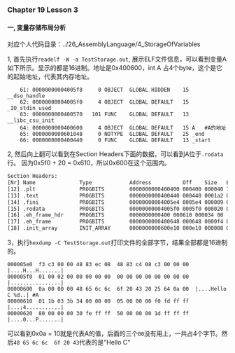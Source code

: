 ### Chapter  19  Lesson 3 

#### 一,  变量存储布局分析

对应个人代码目录：../26_AssemblyLanguage/4_StorageOfVariables

1, 首先执行`readelf -W -a TestStorage.out`, 展示ELF文件信息，可以看到变量A如下所示。显示的都是16进制。地址是0x400600，int A 占4个byte，这个是它的起始地址，代表其内存地址。

```shell
	61: 00000000004005f8     0 OBJECT  GLOBAL HIDDEN    15 __dso_handle
    62: 00000000004005f0     4 OBJECT  GLOBAL DEFAULT   15 _IO_stdin_used
    63: 0000000000400570   101 FUNC    GLOBAL DEFAULT   13 __libc_csu_init
    64: 0000000000400600     4 OBJECT  GLOBAL DEFAULT   15 A   #A的地址
    65: 0000000000601048     0 NOTYPE  GLOBAL DEFAULT   25 _end
    66: 0000000000400440     0 FUNC    GLOBAL DEFAULT   13 _start
```



2, 然后向上翻可以看到在Section Headers下面的数据，可以看到A位于`.rodata`行。
因为0x5f0 + 20 = 0x610，所以0x600在这个范围内。

```txt
Section Headers:
[Nr] Name              Type            Address          Off    Size   ES Flg Lk Inf Al
[12] .plt              PROGBITS        0000000000400400 000400 000040 10  AX  0   0 16
[13] .text             PROGBITS        0000000000400440 000440 0001a2 00  AX  0   0 16
[14] .fini             PROGBITS        00000000004005e4 0005e4 000009 00  AX  0   0  4
[15] .rodata           PROGBITS        00000000004005f0 0005f0 000020 00   A  0   0  8
[16] .eh_frame_hdr     PROGBITS        0000000000400 000610 000034 00   A  0   0  4
[17] .eh_frame         PROGBITS        0000000000400648 000648 0000f4 00   A  0   0  8
[18] .init_array       INIT_ARRAY      0000000000600e10 000e10 000008 08  WA  0   0  8
```

3，执行`hexdump -C TestStorage.out`打印文件的全部字节，结果全部都是16进制的。

```shell
000005e0  f3 c3 00 00 48 83 ec 08  48 83 c4 08 c3 00 00 00  |....H...H.......|
000005f0  01 00 02 00 00 00 00 00  00 00 00 00 00 00 00 00  |................|
00000600  0a 00 00 00 48 65 6c 6c  6f 20 43 20 25 64 0a 00  |....Hello C %d..| #A
00000610  01 1b 03 3b 34 00 00 00  05 00 00 00 f0 fd ff ff  |...;4...........|
00000620  80 00 00 00 30 fe ff ff  50 00 00 00 1d ff ff ff  |....0...P.......|
```

可以看到0x0a = 10就是代表A的值，后面的三个`00`没有用上，一共占4个字节。然后`48 65 6c 6c  6f 20 43`代表的是"Hello C"